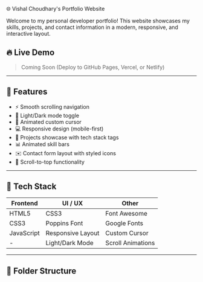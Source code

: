 🌐 Vishal Choudhary's Portfolio Website

Welcome to my personal developer portfolio! This website showcases my skills, projects, and contact information in a modern, responsive, and interactive layout.

## 🔥 Live Demo

> Coming Soon (Deploy to GitHub Pages, Vercel, or Netlify)

---

## 📌 Features

- ⚡ Smooth scrolling navigation
- 🌙 Light/Dark mode toggle
- 🧠 Animated custom cursor
- 💻 Responsive design (mobile-first)
- 💼 Projects showcase with tech stack tags
- 📊 Animated skill bars
- ✉️ Contact form layout with styled icons
- 🎯 Scroll-to-top functionality

---

## 🧩 Tech Stack

| Frontend | UI / UX | Other        |
|----------|---------|--------------|
| HTML5    | CSS3    | Font Awesome |
| CSS3     | Poppins Font | Google Fonts |
| JavaScript | Responsive Layout | Custom Cursor |
| -        | Light/Dark Mode | Scroll Animations |

---

## 📁 Folder Structure


